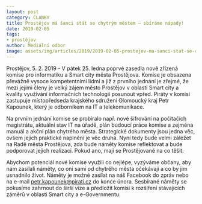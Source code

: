```yaml
---
layout: post
category: CLANKY
title: Prostějov má šanci stát se chytrým městem – sbíráme nápady!
date: 2019-02-05
tags: 
- prostějov
author: Mediální odbor
image: assets/img/articles/2019/2019-02-05-prostejov-ma-sanci-stat-se-chytrym-mestem-sbirame-napady.jpg  #751x422 pixelu
---
```

Prostějov, 5. 2. 2019 - V pátek 25. ledna poprvé zasedla nově zřízená komise pro informatiku a Smart city města Prostějova. Komise je obsazena převážně vysoce kompetentními lidmi a již z prvního jednání je zřejmé, že mezi jejími členy je velký zájem město Prostějov v oblasti Smart city a kvality využívání informačních technologií posunout vpřed. Piráty v komisi zastupuje místopředseda krajského sdružení Olomoucký kraj Petr Kapounek, který je odborníkem na IT a telekomunikace.

Na prvním jednání komise se probíralo např. nové šifrování na počítačích magistrátu, aktuální stav IT na úřadě, plán budoucí práce komise a zejména manuál a akční plán chytrého města. Strategické dokumenty jsou jedna věc, ovšem jejich praktické naplnění je věc druhá. Nyní tedy bude velmi záležet na Radě města Prostějova, zda bude náměty komise reflektovat a bude podporovat jejich realizaci. Pokud ano, mají se Prostějované na co těšit.

Abychom potenciál nové komise využili co nejlépe, vyzýváme občany, aby nám zasílali náměty, co oni sami od chytrého města očekávají a co by jim usnadnilo život. Náměty je možné zasílat na náš Facebook do zpráv nebo na e-mail petr.kapounek@pirati.cz do konce února. Sesbírané náměty se pokusíme zahrnout do širší vize a předložit komisi k rozšíření stávajících záměrů v oblasti Smart city a e-Governmentu.